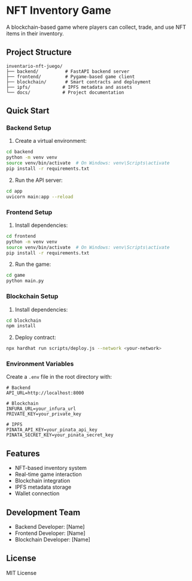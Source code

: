 # NFT Inventory Game

A blockchain-based game where players can collect, trade, and use NFT items in their inventory.

## Project Structure

```
inventario-nft-juego/
├── backend/          # FastAPI backend server
├── frontend/         # Pygame-based game client
├── blockchain/       # Smart contracts and deployment
├── ipfs/            # IPFS metadata and assets
└── docs/            # Project documentation
```

## Quick Start

### Backend Setup

1. Create a virtual environment:
```bash
cd backend
python -m venv venv
source venv/bin/activate  # On Windows: venv\Scripts\activate
pip install -r requirements.txt
```

2. Run the API server:
```bash
cd app
uvicorn main:app --reload
```

### Frontend Setup

1. Install dependencies:
```bash
cd frontend
python -m venv venv
source venv/bin/activate  # On Windows: venv\Scripts\activate
pip install -r requirements.txt
```

2. Run the game:
```bash
cd game
python main.py
```

### Blockchain Setup

1. Install dependencies:
```bash
cd blockchain
npm install
```

2. Deploy contract:
```bash
npx hardhat run scripts/deploy.js --network <your-network>
```

### Environment Variables

Create a `.env` file in the root directory with:

```
# Backend
API_URL=http://localhost:8000

# Blockchain
INFURA_URL=your_infura_url
PRIVATE_KEY=your_private_key

# IPFS
PINATA_API_KEY=your_pinata_api_key
PINATA_SECRET_KEY=your_pinata_secret_key
```

## Features

- NFT-based inventory system
- Real-time game interaction
- Blockchain integration
- IPFS metadata storage
- Wallet connection

## Development Team

- Backend Developer: [Name]
- Frontend Developer: [Name]
- Blockchain Developer: [Name]

## License

MIT License 